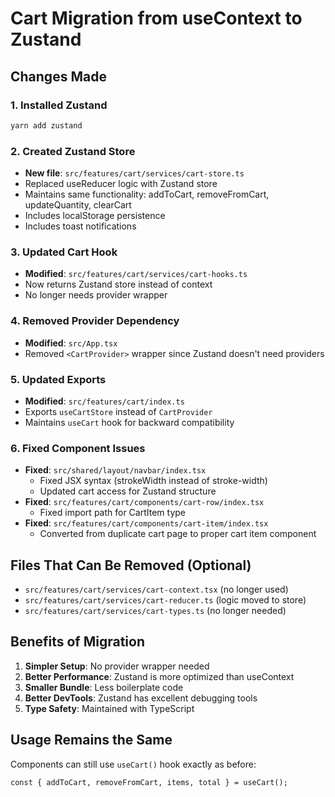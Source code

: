 # Cart Migration from useContext to Zustand

## Changes Made

### 1. Installed Zustand
```bash
yarn add zustand
```

### 2. Created Zustand Store
- **New file**: `src/features/cart/services/cart-store.ts`
- Replaced useReducer logic with Zustand store
- Maintains same functionality: addToCart, removeFromCart, updateQuantity, clearCart
- Includes localStorage persistence
- Includes toast notifications

### 3. Updated Cart Hook
- **Modified**: `src/features/cart/services/cart-hooks.ts`
- Now returns Zustand store instead of context
- No longer needs provider wrapper

### 4. Removed Provider Dependency
- **Modified**: `src/App.tsx`
- Removed `<CartProvider>` wrapper since Zustand doesn't need providers

### 5. Updated Exports
- **Modified**: `src/features/cart/index.ts`
- Exports `useCartStore` instead of `CartProvider`
- Maintains `useCart` hook for backward compatibility

### 6. Fixed Component Issues
- **Fixed**: `src/shared/layout/navbar/index.tsx`
  - Fixed JSX syntax (strokeWidth instead of stroke-width)
  - Updated cart access for Zustand structure
- **Fixed**: `src/features/cart/components/cart-row/index.tsx`
  - Fixed import path for CartItem type
- **Fixed**: `src/features/cart/components/cart-item/index.tsx`
  - Converted from duplicate cart page to proper cart item component

## Files That Can Be Removed (Optional)
- `src/features/cart/services/cart-context.tsx` (no longer used)
- `src/features/cart/services/cart-reducer.ts` (logic moved to store)
- `src/features/cart/services/cart-types.ts` (no longer needed)

## Benefits of Migration
1. **Simpler Setup**: No provider wrapper needed
2. **Better Performance**: Zustand is more optimized than useContext
3. **Smaller Bundle**: Less boilerplate code
4. **Better DevTools**: Zustand has excellent debugging tools
5. **Type Safety**: Maintained with TypeScript

## Usage Remains the Same
Components can still use `useCart()` hook exactly as before:
```tsx
const { addToCart, removeFromCart, items, total } = useCart();
```